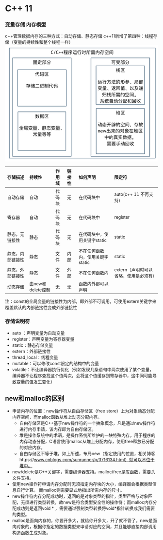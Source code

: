 # C++ 11

### 变量存储  内存模型

c++管理数据内存的三种方式：自动存储、静态存储
c++11新增了第四种：线程存储（变量的持续性和整个线程一样）
![avatar](.\pictures/c++%20memory.png)

| 存储描述         | 持续性            | 作用域 | 链接性 | 如何声明                         | 限定符                                 |
| :--------------- | :---------------- | :----- | :----- | :------------------------------- | :------------------------------------- |
| 自动存储         | 自动              | 代码块 | 无     | 在代码块中                       | auto(c++ 11 不再支持)                  |
| 寄存器           | 自动              | 代码块 | 无     | 在代码块中                       | register                               |
| 静态，无链接性   | 静态              | 代码块 | 无     | 在代码块中，使用关键字static     | static                                 |
| 静态，内部链接性 | 静态              | 文件   | 内部   | 不在任何函数内，使用关键字static | static                                 |
| 静态，外部链接性 | 静态              | 文件   | 外部   | 不在任何函数内                   | extern（声明时可以省略，使用是必须有） |
| 动态存储         | 由new和delete控制 | 无     | 无     | 函数内外都可以声明               |

注：const的全局变量的链接性为内部，即外部不可调用，可使用extern关键字来覆盖默认的内部链接性变成外部链接性


### 存储说明符

- auto ：声明变量为自动变量
- register：声明变量为寄存器变量
- static：静态存储变量
- extern：外部链接性
- thread_local：线程变量
- mutable：可以修改const限定的结构中的变量
- volatile：不让编译器执行优化（例如发现几条语句中两次使用了某个变量，编译器不让程序查找这个值两次，会将这个值缓存到寄存器中，这中间可能导致变量的值发生变化）


## new和malloc的区别

- 申请内存的位置：new操作符从自由存储区（free store）上为对象动态分配内存空间，而malloc函数从堆上动态分配内存。
  - 自由存储区是C++基于new操作符的一个抽象概念，凡是通过new操作符进行内存申请，该内存即为自由存储区。
  - 堆是操作系统中的术语，是操作系统所维护的一块特殊内存，用于程序的内存动态分配，C语言使用malloc从堆上分配内存，使用free释放已分配的对应内存。
  - 自由存储区不等于堆，如上所述，布局new（指定使用的位置，相关博客https://www.cnblogs.com/sunrunner/p/3716134.html）就可以不位于堆中。
- new/delete是C++关键字，需要编译器支持。malloc/free是库函数，需要头文件支持。
- 使用new操作符申请内存分配时无须指定内存块的大小，编译器会根据类型信息自行计算。
而malloc则需要显式地指出所需内存的尺寸。
- new操作符内存分配成功时，返回的是对象类型的指针，类型严格与对象匹配，无须进行类型转换，故new是符合类型安全性的操作符；而malloc内存分配成功则是返回void * ，需要通过强制类型转换将void*指针转换成我们需要的类型。
- malloc是面向内存的，你要开多大，就给你开多大，开了就不管了。new是面向对象的，根据你指定的数据类型来申请对应的空间，并且能够直接内部调用构造函数生成对象。



